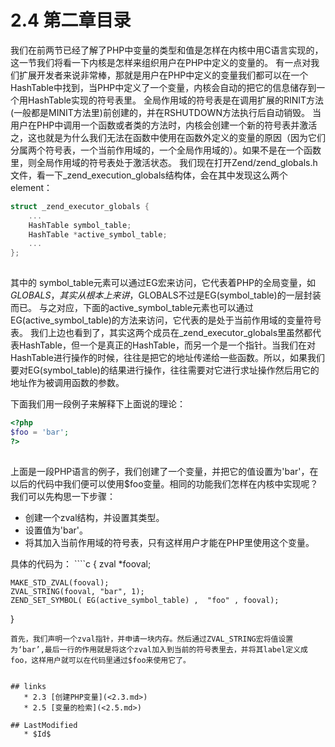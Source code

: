 # 2.4 第二章目录 

我们在前两节已经了解了PHP中变量的类型和值是怎样在内核中用C语言实现的，这一节我们将看一下内核是怎样来组织用户在PHP中定义的变量的。
有一点对我们扩展开发者来说非常棒，那就是用户在PHP中定义的变量我们都可以在一个HashTable中找到，当PHP中定义了一个变量，内核会自动的把它的信息储存到一个用HashTable实现的符号表里。
全局作用域的符号表是在调用扩展的RINIT方法(一般都是MINIT方法里)前创建的，并在RSHUTDOWN方法执行后自动销毁。
当用户在PHP中调用一个函数或者类的方法时，内核会创建一个新的符号表并激活之，这也就是为什么我们无法在函数中使用在函数外定义的变量的原因（因为它们分属两个符号表，一个当前作用域的，一个全局作用域的）。如果不是在一个函数里，则全局作用域的符号表处于激活状态。
我们现在打开Zend/zend_globals.h文件，看一下_zend_execution_globals结构体，会在其中发现这么两个element：
````c
struct _zend_executor_globals {
    ...
    HashTable symbol_table;
    HashTable *active_symbol_table;
    ...
};		
		
````
其中的 symbol_table元素可以通过EG宏来访问，它代表着PHP的全局变量，如$GLOBALS，其实从根本上来讲，$GLOBALS不过是EG(symbol_table)的一层封装而已。
与之对应，下面的active_symbol_table元素也可以通过EG(active_symbol_table)的方法来访问，它代表的是处于当前作用域的变量符号表。
我们上边也看到了，其实这两个成员在_zend_executor_globals里虽然都代表HashTable，但一个是真正的HashTable，而另一个是一个指针。当我们在对HashTable进行操作的时候，往往是把它的地址传递给一些函数。所以，如果我们要对EG(symbol_table)的结果进行操作，往往需要对它进行求址操作然后用它的地址作为被调用函数的参数。		<p>下面我们用一段例子来解释下上面说的理论：
````php
<?php
$foo = 'bar';
?>
		
````
上面是一段PHP语言的例子，我们创建了一个变量，并把它的值设置为'bar'，在以后的代码中我们便可以使用$foo变量。相同的功能我们怎样在内核中实现呢？我们可以先构思一下步骤：
<ul>
			<li>创建一个zval结构，并设置其类型。</li>
			<li>设置值为'bar'。</li>
			<li>将其加入当前作用域的符号表，只有这样用户才能在PHP里使用这个变量。</li>
		</ul>具体的代码为：
````c
{
    zval *fooval;

    MAKE_STD_ZVAL(fooval);
    ZVAL_STRING(fooval, "bar", 1);
    ZEND_SET_SYMBOL( EG(active_symbol_table) ,  "foo" , fooval);
}		
		
````
首先，我们声明一个zval指针，并申请一块内存。然后通过ZVAL_STRING宏将值设置为‘bar’,最后一行的作用就是将这个zval加入到当前的符号表里去，并将其label定义成foo，这样用户就可以在代码里通过$foo来使用它了。


## links
   * 2.3 [创建PHP变量](<2.3.md>)
   * 2.5 [变量的检索](<2.5.md>)

## LastModified 
   * $Id$
